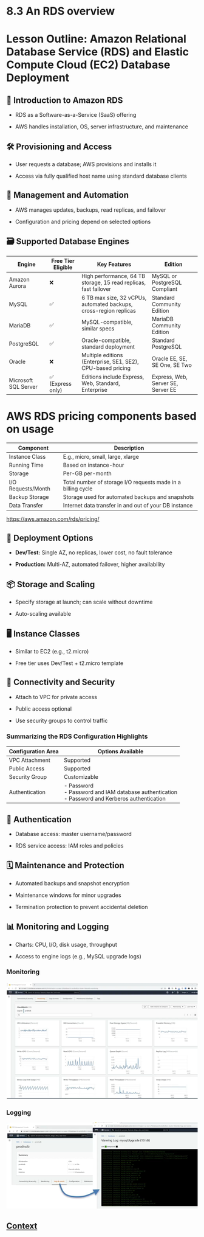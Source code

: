 # 8.3 An RDS overview 

# Lesson Outline: Amazon Relational Database Service (RDS) and Elastic Compute Cloud (EC2) Database Deployment
## 🧩 Introduction to Amazon RDS
* RDS as a Software-as-a-Service (SaaS) offering

* AWS handles installation, OS, server infrastructure, and maintenance

## 🛠 Provisioning and Access
* User requests a database; AWS provisions and installs it

* Access via fully qualified host name using standard database clients

## 🔧 Management and Automation
* AWS manages updates, backups, read replicas, and failover

* Configuration and pricing depend on selected options

## 🗃 Supported Database Engines

| Engine               | Free Tier Eligible     | Key Features                                                                 | Edition                              |
|----------------------|------------------------|------------------------------------------------------------------------------|---------------------------------------|
| Amazon Aurora        | ❌                     | High performance, 64 TB storage, 15 read replicas, fast failover            | MySQL or PostgreSQL Compliant         |
| MySQL                | ✅                     | 6 TB max size, 32 vCPUs, automated backups, cross-region replicas           | Standard Community Edition            |
| MariaDB              | ✅                     | MySQL-compatible, similar specs                                             | MariaDB Community Edition             |
| PostgreSQL           | ✅                     | Oracle-compatible, standard deployment                                      | Standard PostgreSQL                   |
| Oracle               | ❌                     | Multiple editions (Enterprise, SE1, SE2), CPU-based pricing                 | Oracle EE, SE, SE One, SE Two         |
| Microsoft SQL Server | ✅ (Express only)      | Editions include Express, Web, Standard, Enterprise                         | Express, Web, Server SE, Server EE    |


# AWS RDS pricing components based on usage

| Component         | Description                                                                 |
|------------------|-----------------------------------------------------------------------------|
| Instance Class    | E.g., micro, small, large, xlarge                                           |
| Running Time      | Based on instance-hour                                                      |
| Storage           | Per-GB per-month                                                            |
| I/O Requests/Month| Total number of storage I/O requests made in a billing cycle                |
| Backup Storage    | Storage used for automated backups and snapshots                            |
| Data Transfer     | Internet data transfer in and out of your DB instance                       |

https://aws.amazon.com/rds/pricing/


## 🧪 Deployment Options
* **Dev/Test:** Single AZ, no replicas, lower cost, no fault tolerance

* **Production:** Multi-AZ, automated failover, higher availability

## 📦 Storage and Scaling
* Specify storage at launch; can scale without downtime

* Auto-scaling available

## 🖥 Instance Classes
* Similar to EC2 (e.g., t2.micro)

* Free tier uses Dev/Test + t2.micro template

## 🔐 Connectivity and Security
* Attach to VPC for private access

* Public access optional

* Use security groups to control traffic
  
### Summarizing the RDS Configuration Highlights
| Configuration Area | Options Available                                      |
|--------------------|--------------------------------------------------------|
| VPC Attachment     | Supported                                              |
| Public Access      | Supported                                              |
| Security Group     | Customizable                                           |
| Authentication     | - Password<br>- Password and IAM database authentication<br>- Password and Kerberos authentication |



## 🔑 Authentication
* Database access: master username/password

* RDS service access: IAM roles and policies

## 🗓 Maintenance and Protection
* Automated backups and snapshot encryption

* Maintenance windows for minor upgrades

* Termination protection to prevent accidental deletion

## 📊 Monitoring and Logging
* Charts: CPU, I/O, disk usage, throughput

* Access to engine logs (e.g., MySQL upgrade logs)

### Monitoring

![RDS_Instance_Monitoring.png](./IMAGES/8.5_Configuring_an_RDS_database/RDS_Instance_Monitoring.png)

### Logging

![Logging.png](./IMAGES/8.5_Configuring_an_RDS_database/Logging.png)
 
 
 
 ## [Context](./../context.md)